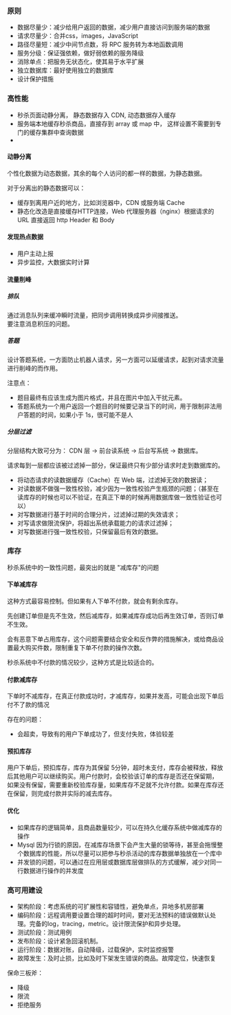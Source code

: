 ### 原则
- 数据尽量少：减少给用户返回的数据，减少用户直接访问到服务端的数据
- 请求尽量少：合并css，images，JavaScript
- 路径尽量短：减少中间节点数，将 RPC 服务转为本地函数调用
- 服务分级：保证强依赖，做好弱依赖的服务降级
- 消除单点：把服务无状态化，使其易于水平扩展
- 独立数据库：最好使用独立的数据库
- 设计保护措施
### 高性能
- 秒杀页面动静分离， 静态数据存入 CDN, 动态数据存入缓存
- 服务端本地缓存秒杀商品，直接存到 array 或 map 中， 这样设置不需要到专门的缓存集群中查询数据
- 

#### 动静分离
个性化数据为动态数据，其余的每个人访问的都一样的数据，为静态数据。

对于分离出的静态数据可以：  
- 缓存到离用户近的地方，比如浏览器中，CDN 或服务端 Cache
- 静态化改造是直接缓存HTTP连接，Web 代理服务器（nginx）根据请求的 URL 直接返回 http Header 和 Body  

#### 发现热点数据
- 用户主动上报
- 异步监控，大数据实时计算

#### 流量削峰
##### 排队
通过消息队列来缓冲瞬时流量，把同步调用转换成异步间接推送。  
要注意消息积压的问题。
##### 答题
设计答题系统，一方面防止机器人请求，另一方面可以延缓请求，起到对请求流量进行削峰的而作用。  

注意点：  
- 题目最终有应该生成为图片格式，并且在图片中加入干扰元素。  
- 答题系统为一个用户返回一个题目的时候要记录当下的时间，用于限制非法用户答题的时间，如果小于 1s，很可能不是人 

##### 分层过滤
分层结构大致可分为： CDN 层 -> 前台读系统 -> 后台写系统 -> 数据库。  

请求每到一层都应该被过滤掉一部分，保证最终只有少部分请求时走到数据库的。  

- 将动态请求的读数据缓存（Cache）在 Web 端，过滤掉无效的数据读；
- 对读数据不做强一致性校验，减少因为一致性校验产生瓶颈的问题；（甚至在读库存的时候也可以不验证，在真正下单的时候再用数据库做一致性验证也可以）
- 对写数据进行基于时间的合理分片，过滤掉过期的失效请求；
- 对写请求做限流保护，将超出系统承载能力的请求过滤掉；
- 对写数据进行强一致性校验，只保留最后有效的数据。

### 库存
秒杀系统中的一致性问题，最突出的就是 "减库存"的问题

#### 下单减库存
这种方式最容易控制。但如果有人下单不付款，就会有剩余库存。   

先创建订单但是先不生效，然后减库存，如果减库存成功后再生效订单，否则订单不生效。  
  
会有恶意下单占用库存，这个问题需要结合安全和反作弊的措施解决，或给商品设置最大购买件数，限制重复下单不付款的操作次数。  

秒杀系统中不付款的情况较少，这种方式是比较适合的。
#### 付款减库存
下单时不减库存，在真正付款成功时，才减库存，如果并发高，可能会出现下单后付不了款的情况  

存在的问题： 
- 会超卖，导致有的用户下单成功了，但支付失败，体验较差

#### 预扣库存
用户下单后，预扣库存，库存为其保留 5分钟，超时未支付，库存会被释放，释放后其他用户可以继续购买。用户付款时，会校验该订单的库存是否还在保留期，
如果没有保留，需要重新校验库存量，如果库存不足就不允许付款。如果在库存还在保留，则完成付款并实际的减去库存。

#### 优化
- 如果库存的逻辑简单，且商品数量较少，可以在持久化缓存系统中做减库存的操作
- Mysql 因为行锁的原因，在减库存场景下会产生大量的锁等待，甚至会拖慢整个数据库的性能，所以尽量可以把参与秒杀活动的库存数据单独放在一个库中
- 并发锁的问题，可以通过在应用层或数据库层做排队的方式缓解，减少对同一行数据进行操作的并发度


### 高可用建设
- 架构阶段：考虑系统的可扩展性和容错性，避免单点，异地多机房部署
- 编码阶段：远程调用要设置合理的超时时间，要对无法预料的错误做默认处理。完备的log，tracing，metric。设计限流保护和异步处理。
- 测试阶段：测试用例
- 发布阶段：设计紧急回滚机制。
- 运行阶段：数据对账，自动降级，过载保护，实时监控报警
- 故障发生：及时止损，比如及时下架发生错误的商品。故障定位，快速恢复

保命三板斧：  
- 降级
- 限流
- 拒绝服务